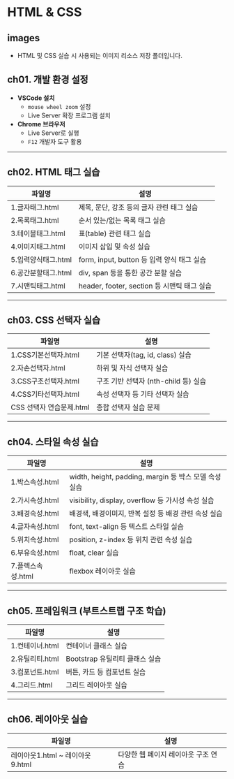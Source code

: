 # HTML & CSS

## images

- HTML 및 CSS 실습 시 사용되는 이미지 리소스 저장 폴더입니다.

## ch01. 개발 환경 설정

- **VSCode 설치**
  - `mouse wheel zoom` 설정
  - Live Server 확장 프로그램 설치
- **Chrome 브라우저**
  - Live Server로 실행
  - `F12` 개발자 도구 활용

---

## ch02. HTML 태그 실습

| 파일명              | 설명                     |
|-------------------|------------------------|
| 1.글자태그.html      | 제목, 문단, 강조 등의 글자 관련 태그 실습 |
| 2.목록태그.html      | 순서 있는/없는 목록 태그 실습 |
| 3.테이블태그.html    | 표(table) 관련 태그 실습 |
| 4.이미지태그.html    | 이미지 삽입 및 속성 실습 |
| 5.입력양식태그.html  | form, input, button 등 입력 양식 태그 실습 |
| 6.공간분할태그.html  | div, span 등을 통한 공간 분할 실습 |
| 7.시맨틱태그.html    | header, footer, section 등 시맨틱 태그 실습 |

---

## ch03. CSS 선택자 실습

| 파일명                   | 설명                           |
|------------------------|------------------------------|
| 1.CSS기본선택자.html       | 기본 선택자(tag, id, class) 실습 |
| 2.자손선택자.html          | 하위 및 자식 선택자 실습             |
| 3.CSS구조선택자.html       | 구조 기반 선택자 (nth-child 등) 실습 |
| 4.CSS기타선택자.html       | 속성 선택자 등 기타 선택자 실습        |
| CSS 선택자 연습문제.html | 종합 선택자 실습 문제               |

---

## ch04. 스타일 속성 실습

| 파일명                  | 설명                         |
|-----------------------|----------------------------|
| 1.박스속성.html          | width, height, padding, margin 등 박스 모델 속성 실습 |
| 2.가시속성.html          | visibility, display, overflow 등 가시성 속성 실습 |
| 3.배경속성.html          | 배경색, 배경이미지, 반복 설정 등 배경 관련 속성 실습 |
| 4.글자속성.html          | font, text-align 등 텍스트 스타일 실습 |
| 5.위치속성.html          | position, z-index 등 위치 관련 속성 실습 |
| 6.부유속성.html          | float, clear 실습           |
| 7.플렉스속성.html        | flexbox 레이아웃 실습        |

---

## ch05. 프레임워크 (부트스트랩 구조 학습)

| 파일명             | 설명                  |
|------------------|---------------------|
| 1.컨테이너.html      | 컨테이너 클래스 실습        |
| 2.유틸리티.html      | Bootstrap 유틸리티 클래스 실습 |
| 3.컴포넌트.html      | 버튼, 카드 등 컴포넌트 실습  |
| 4.그리드.html        | 그리드 레이아웃 실습        |

---

## ch06. 레이아웃 실습

| 파일명           | 설명                  |
|----------------|---------------------|
| 레이아웃1.html ~ 레이아웃9.html | 다양한 웹 페이지 레이아웃 구조 연습 |
